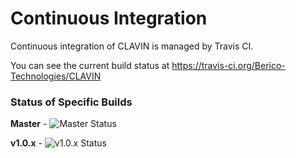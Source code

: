 # Continuous Integration

Continuous integration of CLAVIN is managed by Travis CI.

You can see the current build status at https://travis-ci.org/Berico-Technologies/CLAVIN

### Status of Specific Builds

**Master** - ![Master Status](https://api.travis-ci.org/Berico-Technologies/CLAVIN.png?branch=master)


**v1.0.x** - ![v1.0.x Status](https://api.travis-ci.org/Berico-Technologies/CLAVIN.png?branch=stable/1.0.x)
